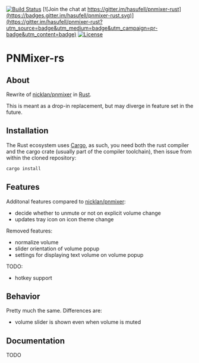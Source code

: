 [![Build Status](https://travis-ci.org/hasufell/pnmixer-rust.svg)](https://travis-ci.org/hasufell/pnmixer-rust)
[![Join the chat at https://gitter.im/hasufell/pnmixer-rust](https://badges.gitter.im/hasufell/pnmixer-rust.svg)](https://gitter.im/hasufell/pnmixer-rust?utm_source=badge&utm_medium=badge&utm_campaign=pr-badge&utm_content=badge)
[![License](https://img.shields.io/github/license/hasufell/pnmixer-rust.svg)](https://github.com/hasufell/pnmixer-rust)

PNMixer-rs
==========

About
-----

Rewrite of [nicklan/pnmixer](https://github.com/nicklan/pnmixer) in
[Rust](https://www.rust-lang.org).

This is meant as a drop-in replacement, but may diverge in feature set
in the future.

Installation
------------

The Rust ecosystem uses [Cargo](https://crates.io/), as such, you need
both the rust compiler and the cargo crate
(usually part of the compiler toolchain), then issue from within
the cloned repository:

```sh
cargo install
```

Features
--------

Additonal features compared to [nicklan/pnmixer](https://github.com/nicklan/pnmixer):

* decide whether to unmute or not on explicit volume change
* updates tray icon on icon theme change

Removed features:

* normalize volume
* slider orientation of volume popup
* settings for displaying text volume on volume popup

TODO:

* hotkey support

Behavior
--------

Pretty much the same. Differences are:

* volume slider is shown even when volume is muted

Documentation
-------------

TODO
